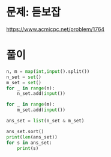 # 문제: 듣보잡
https://www.acmicpc.net/problem/1764

# 풀이
``` python
n, m = map(int,input().split())
n_set = set()
m_set = set()
for _ in range(n):
    n_set.add(input())

for _ in range(m):
    m_set.add(input())

ans_set = list(n_set & m_set)

ans_set.sort()
print(len(ans_set))
for s in ans_set:
    print(s)


```
